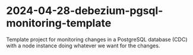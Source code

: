 # 2024-04-28-debezium-pgsql-monitoring-template
Template project for monitoring changes in a PostgreSQL database (CDC) with a node instance doing whatever we want for the changes.
